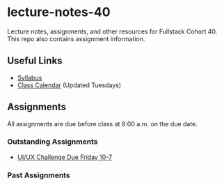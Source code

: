 # lecture-notes-40
Lecture notes, assignments, and other resources for Fullstack Cohort 40. This repo also contains assignment information.

## Useful Links
* [Syllabus](http://ddc-web-curriculum.cnm.edu/syllabus/)
* [Class Calendar](https://calendar.google.com/calendar?cid=Ym9vdGNhbXBjb2RlcnNAZ21haWwuY29t) (Updated Tuesdays)

## Assignments
All assignments are due before class at 8:00 a.m. on the due date.

### Outstanding Assignments
* [UI/UX Challenge Due Friday 10-7](https://classroom.github.com/a/FyxCZa8x)
### Past Assignments
